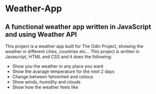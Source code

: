 # Weather-App

## A functional weather app written in JavaScript and using Weather API

This project is a weather app built for The Odin Project, showing the weather in different cities, countries etc... This project is written in Javascript, HTML and CSS and it does the following: 

* Show you the weather in any place you want
* Show the avarage temperature for the next 2 days
* Change between fahrenheit and celsius 
* Show winds, humidity and clouds
* Show how the weather feels like